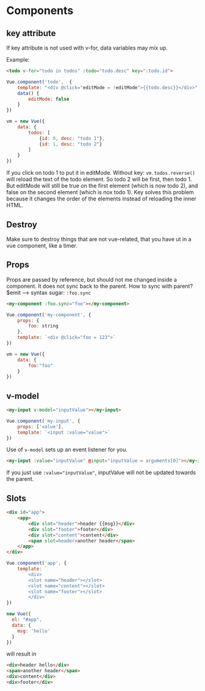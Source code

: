 # Components

## key attribute

If key attribute is not used with v-for, data variables may mix up.

Example: 
```html
<todo v-for="todo in todos" :todo="todo.desc" key=":todo.id">
```
```javascript
Vue.component('todo',  {
    template: "<div @click="editMode = !editMode">{{todo.desc}}</div>"
    data() {
        editMode: false
    }
})

vm = new Vue({
    data: {
        todos: [
            {id: 0, desc: "todo 1"},
            {id: 1, desc: "todo 2"}
        ]
    }
})
```

If you click on todo 1 to put it in editMode.
Without key: `vm.todos.reverse()` will reload the text of the todo element. So todo 2 will be first, then todo 1.
But editMode will still be true on the first element (which is now todo 2), and false on the second element (which is nox todo 1).
Key solves this problem because it changes the order of the elements instead of reloading the inner HTML.

## Destroy

Make sure to destroy things that are not vue-related, that you have ut in a vue component, like a timer.

## Props

Props are passed by reference, but should not me changed inside a component. It does not sync back to the parent.
How to sync with parent? $emit --> syntax sugar: `:foo.sync`

```html
<my-component :foo.sync="foo"></my-component>
```

```javascript
Vue.component('my-component', {
    props: {
        foo: string
    },
    template: `<div @click="foo = 123">`
})

vm = new Vue({
    data: {
        foo:"foo"
    }
})
```

## v-model

```html
<my-input v-model="inputValue"></my-input>
```
```javascript
Vue.component('my-input', {
    props: ['value'],
    template: `<input :value="value">`
})
```

Use of `v-model` sets up an event listener for you.

```html
<my-input :value="inputValue" @input="inputValue = arguments[0]"></my-input>
```

If you just use `:value="inputValue"`, inputValue will not be updated towards the parent.

## Slots

```html
<div id="app">
    <app>
        <div slot="header">header {{msg}}</div>
        <div slot="footer">footer</div>
        <div slot="content">content</div>
        <span slot=header>another header</span>
    </app>
</div>
```

```javascript
Vue.component('app', {
    template: `
        <div>
        <slot name="header"></slot>
        <slot name="content"></slot>
        <slot name="footer"></slot>
        </div>`
})

new Vue({
  el: "#app",
  data: {
    msg: 'hello'
  }
})
```

will result in

```html
<div>header hello</div>
<span>another header</span>
<div>content</div>
<div>footer</div>
```